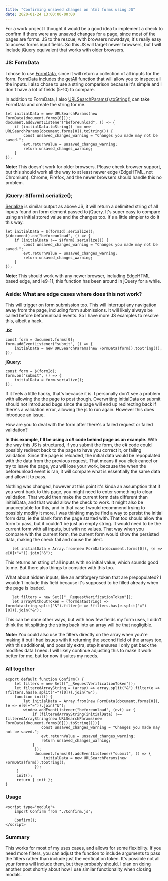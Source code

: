```yaml
---
title: "Confirming unsaved changes on html forms using JS"
date: 2020-01-24 13:00:00-00:00
---
```


For a work project I thought it would be a good idea to implement a check to confirm if there were any unsaved changes for a page, since most of the pages are forms. JS to the rescue; with browsers nowadays, it's really easy to access forms input fields. So this JS will target newer browsers, but I will include jQuery equivalent that works with older browsers.

 ### JS: FormData
I chose to use [FormData](https://developer.mozilla.org/en-US/docs/Web/API/FormData), since it will return a collection of all inputs for the form. FormData includes the [getAll](https://developer.mozilla.org/en-US/docs/Web/API/FormData/getAll) function that will allow you to inspect all the inputs. I also chose to use a string comparison because it's simple and I don't have a lot of fields (5-10) to compare. 

In addition to FormData, I also [URLSearchParams().toString()](https://developer.mozilla.org/en-US/docs/Web/API/URLSearchParams/toString) can take FormData and create the string for me. 

    let initialData = new URLSearchParams(new FormData(document.forms[0]));	
    document.addEventListener("beforeunload", () => {
        if (initialData.toString() !== new URLSearchParams(document.forms[0]).toString()) {
            const unsaved_changes_warning = "Changes you made may not be saved.";
            evt.returnValue = unsaved_changes_warning;
            return unsaved_changes_warning;
        }
    });

**Note:** This doesn't work for older browsers. Please check browser support, but this should work all the way to at least newer edge (EdgeHTML, not Chromium). Chrome, Firefox, and the newer browsers should handle this no problem.

### jQuery: $(form).serialize();
[Serialize](https://api.jquery.com/serialize/) is similar output as above JS, it will return a delimited string of all inputs found on form element passed to jQuery. It's super easy to compare using an initial stored value and the changes too. It's a little simpler to do it this way.

    let initialData = $(formId).serialize();	
    $(document).on("beforeunload", () => {
        if (initialData !== $(form).serialize()) {
            const unsaved_changes_warning = "Changes you made may not be saved.";
            evt.returnValue = unsaved_changes_warning;
            return unsaved_changes_warning;
        }
    });


**Note:** This should work with any newer browser, including EdgeHTML based edge, and ie9-11, this function has been around in jQuery for a while.

### Aside: What are edge cases where does this not work?

This will trigger on form submission too. This will interrupt any navigation away from the page, including form submissions. It will likely always be called before beforeunload events. So I have more JS examples to resolve this, albeit a hack.
	
**JS:**

    const form = document.forms[0];
    form.addEventListener("submit", () => {
        initialData = new URLSearchParams(new FormData(form)).toString());
    });

**jQuery:**

    const form = $(formId);
    form.on("submit", () => {
        initialData = form.serialize();
    });

If it feels a little hacky, that's because it is. I personally don't see a problem with allowing the the page to post though. Overwriting initialData on submit should not introduced bugs since the page will end up redirecting back if there's a validation error, allowing the js to run again. However this does introduce an issue.
	   

How are you to deal with the form after there's a failed request or failed validation? 
    
**In this example, I'll be using a c# code behind page as an example.** With the way this JS is structured, if you submit the form, the c# code could possibly redirect back to the page to have you correct it, or failing validation. Since the page is reloaded, the initial data would be repopulated with the data from the previous request. That means if you click cancel or try to leave the page, you will lose your work, because the when the beforeunload event is ran, it will compare what is essentially the same data and allow it to pass. 

Nothing was changed, however at this point it's kinda an assumption that if you went back to this page, you might need to enter something to clear validation. That would then make the current form data different than initialData, and that would allow the check to work. It might also be unacceptable for this, and in that case I would recommend trying to possibly modify it more. I was thinking maybe find a way to persist the initial form data, ie the blank form the page started with. That too should allow the form to pass, but it couldn't be just an empty string. It would need to be the current form with all inputs, but with no values. That way when you compare with the current form, the current form would show the persisted data, making the check fail and cause the alert.

	   let initialData = Array.from(new FormData(document.forms[0]), (e => e[0]+"=")).join("&");

This returns an string of all inputs with no initial value, which sounds good to me. But there also things to consider with this too. 

What about hidden inputs, like an antiforgery token that are prepopulated? I wouldn't include this field because it's supposed to be filled already when the page is loaded.

       let filters = new Set(["__RequestVerificationToken"]);
       let arrayWithoutToken = (formdatastring) => formdatastring.split("&").filter(e => !filters.has(e.split("=")[0])).join("&");

This can be done other ways, but with how few fields my form uses, I didn't think the hit splitting the string back into an array will be that negligible. 

**Note:**  You could also use the filters directly on the array when you're making it but I had issues with it returning the second field of the arrays too, with this additional, and possibly extra, step it ensures I only get back the modifies data I need. I will likely continue adjusting this to make it work better for me, but for now it suites my needs.

### All together

    export default function Confirm() {
        let filters = new Set(["__RequestVerificationToken"]);
        let filteredArrayString = (array) => array.split("&").filter(e => !filters.has(e.split("=")[0])).join("&");
	    function init() {
		    let initialData = Array.from(new FormData(document.forms[0]), (e => e[0]+"=")).join("&");	
		    window.addEventListener("beforeunload", (evt) => {
		        if (filteredArrayString(initialData) !== filteredArrayString(new URLSearchParams(new FormData(document.forms[0])).toString())){
		            const unsaved_changes_warning = "Changes you made may not be saved.";
		            evt.returnValue = unsaved_changes_warning;
		            return unsaved_changes_warning;
		        }
                 });
                 document.forms[0].addEventListener("submit", () => {
	                 initialData = new URLSearchParams(new FormData(form)).toString();
	             });
	     }
	     init();
	     return { init };
    }

### Usage
    <script type="module">
	    import Confirm from "./Confirm.js";
	    
	    Confirm();
    </script>


### Summary

This works for most of my uses cases, and allows for some flexibility. If you need more filters, you can adjust the function to include arguments to pass the filters rather than include just the verification token. It's possible not all your forms will include them, but they probably should. I plan on doing another post shortly about how I use similar functionality when closing modals.